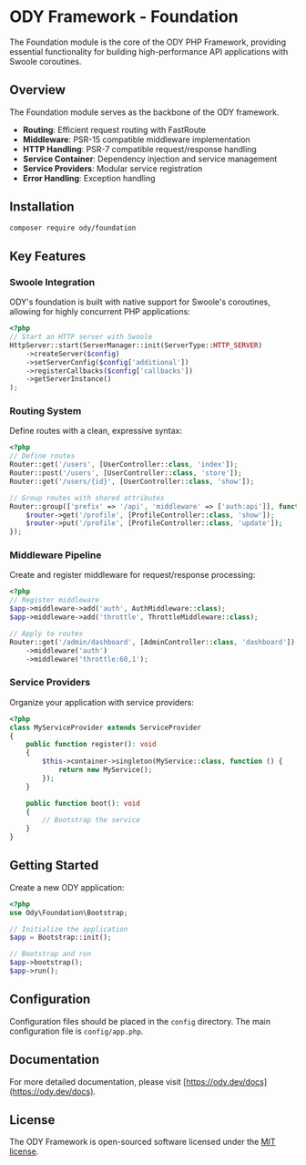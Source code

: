 # ODY Framework - Foundation

The Foundation module is the core of the ODY PHP Framework, providing essential functionality for building high-performance API applications with Swoole coroutines.

## Overview

The Foundation module serves as the backbone of the ODY framework.

- **Routing**: Efficient request routing with FastRoute
- **Middleware**: PSR-15 compatible middleware implementation
- **HTTP Handling**: PSR-7 compatible request/response handling
- **Service Container**: Dependency injection and service management
- **Service Providers**: Modular service registration
- **Error Handling**: Exception handling


## Installation

```bash
composer require ody/foundation
```

## Key Features

### Swoole Integration

ODY's foundation is built with native support for Swoole's coroutines, allowing for highly concurrent PHP applications:

```php
<?php
// Start an HTTP server with Swoole
HttpServer::start(ServerManager::init(ServerType::HTTP_SERVER)
    ->createServer($config)
    ->setServerConfig($config['additional'])
    ->registerCallbacks($config['callbacks'])
    ->getServerInstance()
);
```

### Routing System

Define routes with a clean, expressive syntax:

```php
<?php
// Define routes
Router::get('/users', [UserController::class, 'index']);
Router::post('/users', [UserController::class, 'store']);
Router::get('/users/{id}', [UserController::class, 'show']);

// Group routes with shared attributes
Router::group(['prefix' => '/api', 'middleware' => ['auth:api']], function ($router) {
    $router->get('/profile', [ProfileController::class, 'show']);
    $router->put('/profile', [ProfileController::class, 'update']);
});
```

### Middleware Pipeline

Create and register middleware for request/response processing:

```php
<?php
// Register middleware
$app->middleware->add('auth', AuthMiddleware::class);
$app->middleware->add('throttle', ThrottleMiddleware::class);

// Apply to routes
Router::get('/admin/dashboard', [AdminController::class, 'dashboard'])
    ->middleware('auth')
    ->middleware('throttle:60,1');
```

### Service Providers

Organize your application with service providers:

```php
<?php
class MyServiceProvider extends ServiceProvider
{
    public function register(): void
    {
        $this->container->singleton(MyService::class, function () {
            return new MyService();
        });
    }

    public function boot(): void
    {
        // Bootstrap the service
    }
}
```

## Getting Started

Create a new ODY application:

```php
<?php
use Ody\Foundation\Bootstrap;

// Initialize the application
$app = Bootstrap::init();

// Bootstrap and run
$app->bootstrap();
$app->run();
```

## Configuration

Configuration files should be placed in the `config` directory. The main configuration file is `config/app.php`.

## Documentation

For more detailed documentation, please visit [https://ody.dev/docs](https://ody.dev/docs).

## License

The ODY Framework is open-sourced software licensed under the [MIT license](https://opensource.org/licenses/MIT).
